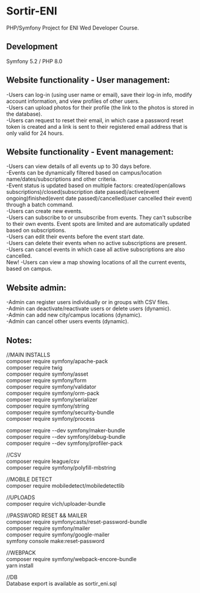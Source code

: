 # Sortir-ENI
PHP/Symfony Project for ENI Wed Developer Course.<br>

## Development </br>
Symfony 5.2 / PHP 8.0

## Website functionality - User management:</br>
-Users can log-in (using user name or email), save their log-in info, modify account information, and view profiles of other users.</br>
-Users can upload photos for their profile (the link to the photos is stored in the database).</br>
-Users can request to reset their email, in which case a password reset token is created and a link is sent to their registered email address that is only valid for 24 hours.</br>

## Website functionality - Event management:<br>
-Users can view details of all events up to 30 days before.<br>
-Events can be dynamically filtered based on campus/location name/dates/subscriptions and other criteria.<br>
-Event status is updated based on multiple factors: created/open(allows subscriptions)/closed(subscription date passed)/active(event ongoing)finished(event date passed)/cancelled(user cancelled their event) through a batch command.<br>
-Users can create new events.</br>
-Users can subscribe to or unsubscribe from events. They can't subscribe to their own events. Event spots are limited and are automatically updated based on subscriptions.</br>
-Users can edit their events before the event start date.</br>
-Users can delete their events when no active subscriptions are present.<br>
-Users can cancel events in which case all active subscriptions are also cancelled.<br>
New! -Users can view a map showing locations of all the current events, based on campus.<br>

## Website admin:</br>
-Admin can register users individually or in groups with CSV files.</br>
-Admin can deactivate/reactivate users or delete users (dynamic).<br>
-Admin can add new city/campus locations (dynamic).<br>
-Admin can cancel other users events (dynamic).<br>

## Notes:</br>
//MAIN INSTALLS<br>
composer require symfony/apache-pack<br>
composer require twig<br>
composer require symfony/asset<br>
composer require symfony/form<br>
composer require symfony/validator<br>
composer require symfony/orm-pack<br>
composer require symfony/serializer<br>
composer require symfony/string<br>
composer require symfony/security-bundle<br>
composer require symfony/process<br>

composer require --dev symfony/maker-bundle<br>
composer require --dev symfony/debug-bundle<br>
composer require --dev symfony/profiler-pack<br>

//CSV<br>
composer require league/csv<br>
composer require symfony/polyfill-mbstring<br>

//MOBILE DETECT<br>
composer require mobiledetect/mobiledetectlib<br>

//UPLOADS<br>
composer require vich/uploader-bundle<br>

//PASSWORD RESET && MAILER<br>
composer require symfonycasts/reset-password-bundle<br>
composer require symfony/mailer<br>
composer require symfony/google-mailer<br>
symfony console make:reset-password<br>

//WEBPACK<br>
composer require symfony/webpack-encore-bundle<br>
yarn install<br>

//DB<br>
Database export is available as sortir_eni.sql <br>
